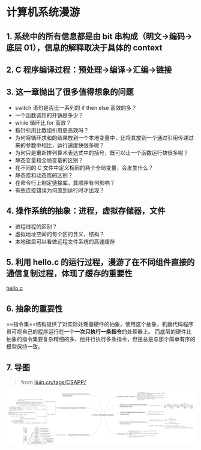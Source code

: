 # 计算机系统漫游

## 1. 系统中的所有信息都是由 bit 串构成（明文->编码->底层 01），信息的解释取决于具体的 context

## 2. C 程序编译过程：预处理->编译->汇编->链接

## 3. 这一章抛出了很多值得想象的问题

- switch 语句是否比一系列的 if then else 高效的多？
- 一个函数调用的开销是多少？
- while 循环比 for 高效？
- 指针引用比数组引用更高效吗？
- 为何将循环求和的结果放到一个本地变量中，比将其放到一个通过引用传递过来的参数中相比，运行速度快很多呢？
- 为何只是重新排列算术表达式中的括号，既可以让一个函数运行快很多呢？
- 静态变量和全局变量的区别？
- 在不同的 C 文件中定义相同的两个全局变量，会发生什么？
- 静态库和动态库的区别？
- 在命令行上制定链接库，其顺序有何影响？
- 有些连接错误为何直到运行时才出现？

## 4. 操作系统的抽象：进程，虚拟存储器，文件

- 进程线程的区别？
- 虚拟地址空间的每个区的含义，结构？
- 本地磁盘可以看做远程文件系统的高速缓存

## 5. 利用 hello.c 的运行过程，漫游了在不同组件直接的通信复制过程，体现了缓存的重要性

[hello.c](hello.c)

## 6. 抽象的重要性

==指令集==结构提供了对实际处理器硬件的抽象，使用这个抽象，机器代码程序员可视自己的程序运行在一个**一次只执行一条指令**的处理器上。
而底层的硬件比抽象的指令集要复杂精细的多，他并行执行多条指令，但是总是与那个简单有序的模型保持一致。

## 7. 导图

> from [liuin.cn/tags/CSAPP/](https://www.liuin.cn/tags/CSAPP/)

![mindmap](mindmap.png)
